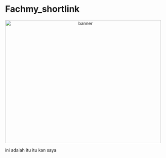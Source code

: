 # Fachmy_shortlink
 
<div style="text-align: center;">
  <img src="https://media3.giphy.com/media/v1.Y2lkPTc5MGI3NjExYmg1bTB1eWgwbzFjeTVnenBuNTByNGpscTFkZXNxcHZpN3hwdGd4eiZlcD12MV9pbnRlcm5hbF9naWZfYnlfaWQmY3Q9Zw/Y8qKMtEkOI5G/giphy.webp" alt="banner" style="width: 100%; height:400px">
</div>

ini adalah itu itu kan saya 